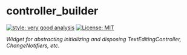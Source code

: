 # controller_builder


[![style: very good analysis][very_good_analysis_badge]][very_good_analysis_link]
[![License: MIT][license_badge]][license_link]

_Widget for abstracting initializing and disposing TextEditingController, ChangeNotifiers, etc._



[license_badge]: https://img.shields.io/badge/license-MIT-blue.svg
[license_link]: https://opensource.org/licenses/MIT
[very_good_analysis_badge]: https://img.shields.io/badge/style-very_good_analysis-B22C89.svg
[very_good_analysis_link]: https://pub.dev/packages/very_good_analysis
